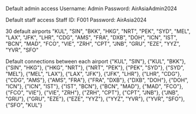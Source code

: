 Default admin access
Username: Admin
Password: AirAsiaAdmin2024

Default staff access
Staff ID: F001
Password: AirAsia2024

30 default airports
"KUL", "SIN", "BKK", "HKG", "NRT", "PEK", "SYD", "MEL", "LAX", "JFK",
"LHR", "CDG", "AMS", "FRA", "DXB", "DOH", "ICN", "IST", "BCN", "MAD",
"FCO", "VIE", "ZRH", "CPT", "JNB", "GRU", "EZE", "YYZ", "YVR", "SFO"

Default connections between each airport
{"KUL", "SIN"}, {"KUL", "BKK"}, {"SIN", "HKG"}, {"HKG", "NRT"}, {"NRT", "PEK"}, 
{"PEK", "SYD"}, {"SYD", "MEL"}, {"MEL", "LAX"}, {"LAX", "JFK"}, {"JFK", "LHR"},
{"LHR", "CDG"}, {"CDG", "AMS"}, {"AMS", "FRA"}, {"FRA", "DXB"}, {"DXB", "DOH"},
{"DOH", "ICN"}, {"ICN", "IST"}, {"IST", "BCN"}, {"BCN", "MAD"}, {"MAD", "FCO"},
{"FCO", "VIE"}, {"VIE", "ZRH"}, {"ZRH", "CPT"}, {"CPT", "JNB"}, {"JNB", "GRU"},
{"GRU", "EZE"}, {"EZE", "YYZ"}, {"YYZ", "YVR"}, {"YVR", "SFO"}, {"SFO", "KUL"}
